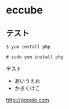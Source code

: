 # eccube

## テスト

    $ yum install php

    # sudo yum install php

テスト

* あいうえお
* かきくけこ

http://google.com

